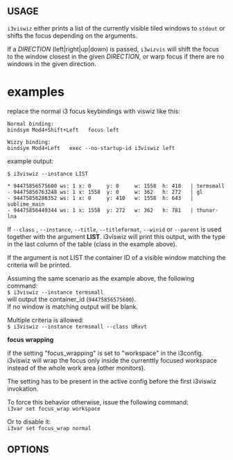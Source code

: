 ## USAGE

`i3viswiz` either prints a list of the currently
visible tiled windows to `stdout` or shifts the
focus depending on the arguments.  

If a *DIRECTION* (left|right|up|down) is passed,
`i3wizvis` will shift the focus to the window
closest in the given *DIRECTION*, or warp focus
if there are no windows in the given direction. 

# examples

replace the normal i3 focus keybindings with viswiz like this:

``` text
Normal binding:
bindsym Mod4+Shift+Left   focus left

Wizzy binding:
bindsym Mod4+Left   exec --no-startup-id i3viswiz left
```

example output:  
```text
$ i3viswiz --instance LIST

* 94475856575600 ws: 1 x: 0     y: 0     w: 1558  h: 410   | termsmall
- 94475856763248 ws: 1 x: 1558  y: 0     w: 362   h: 272   | gl
- 94475856286352 ws: 1 x: 0     y: 410   w: 1558  h: 643   | sublime_main
- 94475856449344 ws: 1 x: 1558  y: 272   w: 362   h: 781   | thunar-lna
```

If `--class` , `--instance`, `--title`,
`--titleformat`, `--winid` or `--parent` is used
together with the argument **LIST**.
i3viswiz will print this output, with the type in
the last column of the table (class in the
example above).  

If the argument is not LIST the container ID of
a visible window matching the criteria will be printed.  

Assuming the same scenario as the example above,
the following command:  
`$ i3viswiz --instance termsmall`  
will output the container_id (`94475856575600`).  
If no window is matching output will be blank.  

Multiple criteria is allowed:  
`$ i3viswiz --instance termsmall --class URxvt`   

**focus wrapping**  

if the setting "focus_wrapping" is set
to "workspace" in the i3config. i3viswiz will
wrap the focus only inside the currenttly
focused workspace instead of the whole work
area (other monitors).

The setting has to be present in the active config
before the first i3viswiz invokation.

To force this behavior otherwise, issue the following
command:  
`i3var set focus_wrap workspace`

Or to disable it:  
`i3var set focus_wrap normal`

## OPTIONS
